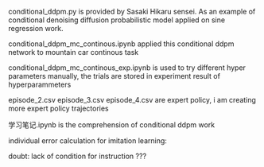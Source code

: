conditional_ddpm.py is provided by Sasaki Hikaru sensei. As an example of conditional denoising diffusion probabilistic model applied on sine regression work.

conditional_ddpm_mc_continous.ipynb applied this conditional ddpm network to mountain car continous task 

conditional_ddpm_mc_continous_exp.ipynb  is used to try different hyper parameters manually, the trials are stored in experiment result of hyperparammeters

episode_2.csv episode_3.csv episode_4.csv are expert policy, i am creating more expert policy trajectories

学习笔记.ipynb is the comprehension of conditional ddpm work 

individual error calculation for imitation learning:

doubt: lack of condition for instruction ???